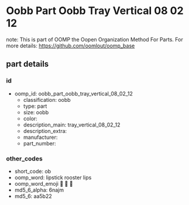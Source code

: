 # Oobb Part Oobb Tray Vertical 08 02 12  

note: This is part of OOMP the Oopen Organization Method For Parts. For more details: https://github.com/oomlout/oomp_base

##  part details





### id
* oomp_id: oobb_part_oobb_tray_vertical_08_02_12
  * classification: oobb
  * type: part
  * size: oobb
  * color: 
  * description_main: tray_vertical_08_02_12
  * description_extra: 
  * manufacturer: 
  * part_number: 

### other_codes
* short_code: ob
* oomp_word: lipstick rooster lips
* oomp_word_emoji :lipstick: :rooster: :lips:
* md5_6_alpha: 6najm
* md5_6: aa5b22